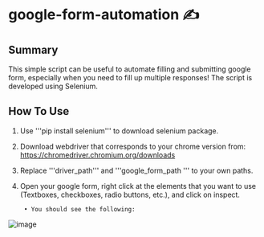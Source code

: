 # google-form-automation ✍️

## Summary
This simple script can be useful to automate filling and submitting google form, especially when you need to fill up multiple responses! 
The script is developed using Selenium.

## How To Use
1. Use '''pip install selenium''' to download selenium package.
2. Download webdriver that corresponds to your chrome version from: https://chromedriver.chromium.org/downloads
3. Replace '''driver_path''' and '''google_form_path ''' to your own paths.
4. Open your google form, right click at the  elements that you want to use (Textboxes, checkboxes, radio buttons, etc.), and click on inspect.
   
        • You should see the following:

![image](https://github.com/Jy158654/google-form-automation/assets/77066380/c7bc0e11-72bd-496b-aa27-511d8837ff01)

